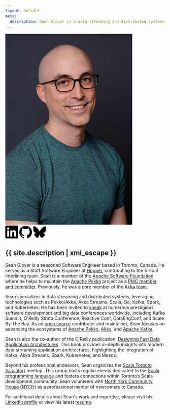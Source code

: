 ```yaml
---
layout: default
meta:
  description: Sean Glover is a data streaming and distributed systems Software Engineer living in Toronto.
---
```

<div class="about-header">
  <a href="/assets/sean_glover_headshot_2020.jpg"><img class="seglo" src="/assets/sean_glover_headshot_2020_sm.jpg" alt="Sean Glover" /></a>
  <br />
  <div class="social">
    <a href="https://linkedin.com/in/{{ site.linkedin_username }}" alt="LinkedIn"><img src="/assets/socials/linkedin.svg" width="40" height="40" /></a>
    <a href="https://github.com/{{ site.github_username }}" alt="GitHub"><img src="/assets/socials/github.svg" width="40" height="40" /></a>
    <a href="https://bsky.app/profile/{{ site.bluesky_username }}" alt="Bluesky"><img src="/assets/socials/bluesky.svg" width="40" height="40" /></a>
    <br />
  </div>
</div>
<div class="about-text">
<h2 class="headline">
{{ site.description | xml_escape }} 
</h2>
<p>
  Sean Glover is a seasoned Software Engineer based in Toronto, Canada. He serves as a Staff Software Engineer at 
  <a href="https://www.hopper.com">Hopper</a>, contributing to the Virtual Interlining team. 
  Sean is a member of the <a href="https://www.apache.org/foundation/members">Apache Software Foundation</a> 
  where he helps to maintain the <a href="https://pekko.apache.org/">Apache Pekko</a> project as a 
  <a href="https://people.apache.org/phonebook.html?pmc=pekko">PMC member and committer</a>. 
  Previously, he was a core member of the 
  <a href="https://web.archive.org/web/20241002092518/https://akka.io/team/">Akka team</a>.
</p>

<p>
  Sean specializes in data streaming and distributed systems, leveraging technologies such as Pekko/Akka, Akka Streams, Scala, Go, Kafka, Spark, and Kubernetes. 
  He has been invited to <a href="/talks/">speak</a> at numerous prestigious software development and big data conferences worldwide, 
  including Kafka Summit, O'Reilly Strata Conference, Reactive Conf, DataEngConf, and Scale By The Bay. 
  As an <a href="/opensource/">open source</a> contributor and maintainer, Sean focuses on advancing the ecosystems of 
  <a href="https://pekko.apache.org/">Apache Pekko</a>, 
  <a href="https://akka.io/">Akka</a>, and 
  <a href="https://kafka.apache.org/">Apache Kafka</a>.
</p>

<p>
  Sean is also the co-author of the O'Reilly publication, 
  <a href="/assets/designing-fast-data-app-architectures.pdf">Designing Fast Data Application Architectures</a>. 
  This book provides in-depth insights into modern data streaming application architectures, highlighting the integration of Kafka, Akka Streams, Spark, Kubernetes, and Mesos.
</p>

<p>
  Beyond his professional endeavors, Sean organizes the <a href="http://www.meetup.com/scalator/">Scala Toronto (scalator)</a> meetup. 
  This group hosts regular events dedicated to the <a href="http://www.scala-lang.org/">Scala programming language</a> and fosters connections within Toronto’s Scala development community. Sean volunteers with <a href="https://www.nych.ca">North York Community House (NYCH)</a> as a professional mentor of newcomers to Canada.
</p>

<p>
  For additional details about Sean's work and expertise, please visit his 
  <a href="https://www.linkedin.com/in/seanaglover">LinkedIn profile</a> or view his latest 
  <a href="https://docs.google.com/document/d/1U5ygzLh2qzUMVJe3iMkAgqnaYMyFEtzDGNYomMkjyrg/edit?usp=sharing">resume</a>.
</p>

